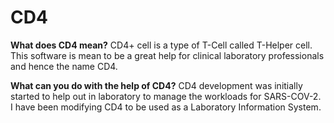 # CD4

**What does CD4 mean?**
CD4+ cell is a type of T-Cell called T-Helper cell. This software is mean to be a great help for clinical laboratory professionals and hence the name CD4.

**What can you do with the help of CD4?**
CD4 development was initially started to help out in laboratory to manage the workloads for SARS-COV-2. I have been modifying CD4 to be used as a Laboratory Information System.
